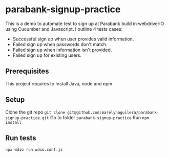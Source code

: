 # parabank-signup-practice
This is a demo to automate test to sign up at Parabank build in webdriverIO using Cucumber and Javascript. I outline 4 tests cases:
- Successful sign up when user provides valid information.
- Failed sign up when passwords don't match.
- Failed sign up when information isn't provided.
- Failed sign up for existing users.

## Prerequisites
This project requires to Install Java, node and npm.

## Setup
Clone the git repo `git clone git@github.com:marelynaguilera/parabank-signup-practice.git` 
Go to folder `parabank-signup-practice` 
Run `npm install`

## Run tests
`npx wdio run wdio.conf.js`
